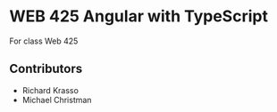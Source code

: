 <h1>WEB 425 Angular with TypeScript</h1>
<p>For class Web 425</p>

<h2>Contributors</h2>
<ul>
<li>Richard Krasso</li>
<li>Michael Christman</li>
</ul>

